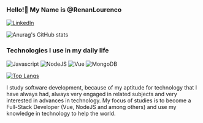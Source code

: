 ### Hello!👋 My Name is @RenanLourenco ###





[![LinkedIn](https://img.shields.io/badge/LinkedIn-0077B5?style=for-the-badge&logo=linkedin&logoColor=white)](https://www.linkedin.com/in/renan-lourenco/)

![Anurag's GitHub stats](https://github-readme-stats.vercel.app/api?username=RenanLourenco&theme=dark&show_icons=true) 

### Technologies I use in my daily life


![Javascript](https://img.shields.io/badge/JavaScript-F7DF1E?style=for-the-badge&logo=javascript&logoColor=black)
![NodeJS](https://img.shields.io/badge/Node.js-43853D?style=for-the-badge&logo=node.js&logoColor=white)
![Vue](	https://img.shields.io/badge/Vue.js-35495E?style=for-the-badge&logo=vue.js&logoColor=4FC08D)
![MongoDB](https://img.shields.io/badge/MongoDB-4EA94B?style=for-the-badge&logo=mongodb&logoColor=white)


[![Top Langs](https://github-readme-stats.vercel.app/api/top-langs/?username=RenanLourenco&layout=compact)](https://github.com/anuraghazra/github-readme-stats)

I study software development, because of my aptitude for technology that I have always had,
always very engaged in related subjects and very interested in advances in technology. My focus of studies is to become a Full-Stack Developer (Vue, NodeJS and among others) and use my knowledge in technology to help the world.
